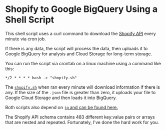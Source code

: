 # Shopify to Google BigQuery Using a Shell Script

This shell script uses a curl command to download the
[Shopify API](https://help.shopify.com/api/reference/order) every minute via
cron job.

If there is any data, the script will process the data, then uploads it to
Google BigQuery for analysis and Cloud Storage for long-term storage.

You can run the script via crontab on a linux machine using a command like this:

`*/2 * * * * bash -c "shopify.sh"`

The [`shopify.sh`](shopify.sh) when ran every minute will download information
if there is any. If the size of the `.json` file is greater than zero, it
uploads your file to Google Cloud Storage and then loads it into BigQuery.

Both scripts also depend on
[`jq` and can be found here.](https://stedolan.github.io/jq/)

The Shopify API schema contains 483 different key:value pairs or arrays that are
nested and repeated. Fortunately, I've done the hard work for you.
